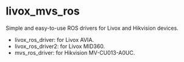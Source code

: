 # livox_mvs_ros
Simple and easy-to-use ROS drivers for Livox and Hikvision devices.

- livox_ros_driver: for Livox AVIA.
- livox_ros_driver2: for Livox MID360.
- mvs_ros_driver: for Hikvision MV-CU013-A0UC.